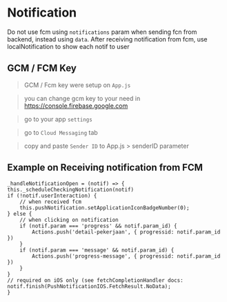 # Notification
Do not use fcm using `notifications` param when sending fcn from backend, instead using `data`.
After receiving notification from fcm, use localNotification to show each notif to user

## GCM / FCM Key
> GCM / Fcm key  were setup on `App.js`

> you can change gcm key to your need in https://console.firebase.google.com

> go to your app `settings`

> go to `Cloud Messaging` tab

> copy and paste `Sender ID` to App.js > senderID parameter


## Example on Receiving notification from FCM
```
_handleNotificationOpen = (notif) => {
this._scheduleCheckingNotification(notif)
if (!notif.userInteraction) { 
    // when received fcm
    this.pushNotification.setApplicationIconBadgeNumber(0);
} else {
    // when clicking on notification
    if (notif.param === 'progress' && notif.param_id) {
        Actions.push('detail-pekerjaan', { progressid: notif.param_id })
    }
    if (notif.param === 'message' && notif.param_id) {
        Actions.push('progress-message', { progressid: notif.param_id })
    }
}
// required on iOS only (see fetchCompletionHandler docs: 
notif.finish(PushNotificationIOS.FetchResult.NoData);
}
```


